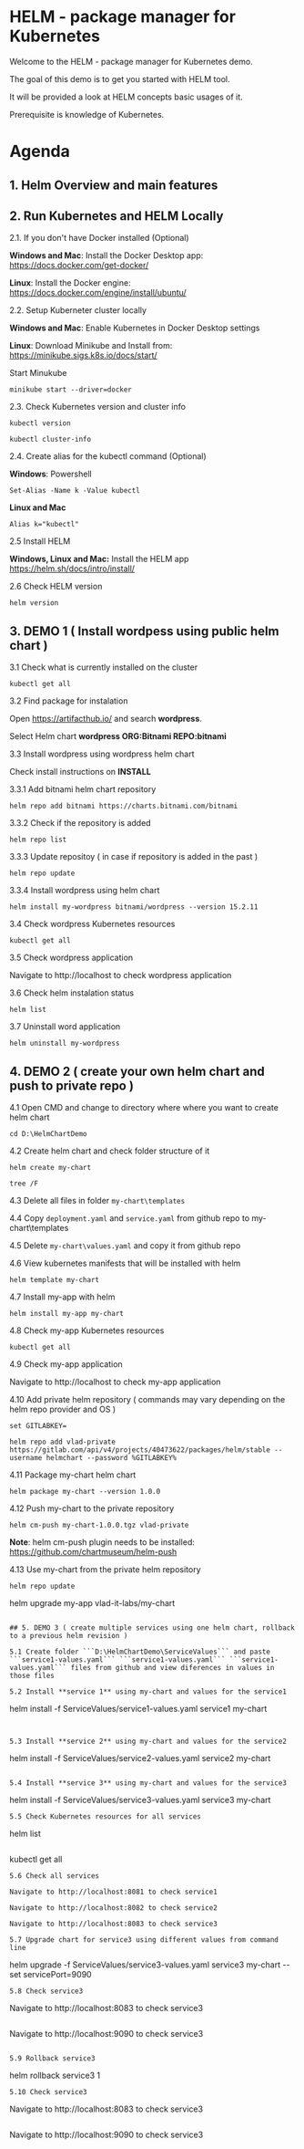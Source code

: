 # HELM - package manager for Kubernetes

Welcome to the HELM - package manager for Kubernetes demo.

 The goal of this demo is to get you started with HELM tool. 
 
 It will be provided a look at HELM concepts basic usages of it. 
 
 Prerequisite is knowledge of Kubernetes. 

# Agenda

## 1. Helm Overview and main features
## 2. Run Kubernetes and HELM Locally

2.1. If you don't have Docker installed (Optional)

**Windows and Mac**: Install the Docker Desktop app:
https://docs.docker.com/get-docker/

**Linux**: Install the Docker engine:
https://docs.docker.com/engine/install/ubuntu/

2.2. Setup Kuberneter cluster locally

**Windows and Mac**: Enable Kubernetes in Docker Desktop settings

**Linux**: Download Minikube and Install from:
https://minikube.sigs.k8s.io/docs/start/

Start Minukube
``` 
minikube start --driver=docker
```

2.3. Check Kubernetes version and cluster info

``` 
kubectl version 
```
``` 
kubectl cluster-info 
```
2.4. Create alias for the kubectl command (Optional)

**Windows**: Powershell
``` 
Set-Alias -Name k -Value kubectl 
```

**Linux and Mac**
``` 
Alias k="kubectl"
```
2.5 Install HELM

**Windows, Linux and Mac:** Install the HELM app https://helm.sh/docs/intro/install/

2.6 Check HELM version
``` 
helm version 
```




## 3. DEMO 1 ( Install wordpess using public helm chart )

3.1 Check what is currently installed on the cluster

```
kubectl get all
```

3.2 Find package for instalation

Open https://artifacthub.io/ and search **wordpress**. 

Select Helm chart  **wordpress ORG:Bitnami REPO:bitnami** 


3.3 Install wordpress using wordpress helm chart 

Check install instructions on **INSTALL**


3.3.1 Add bitnami helm chart repository
```
helm repo add bitnami https://charts.bitnami.com/bitnami
```
3.3.2 Check if the repository is added 
```
helm repo list
```
3.3.3 Update repositoy ( in case if repository is added in the past ) 
```
helm repo update
```
3.3.4 Install wordpress using helm chart
```
helm install my-wordpress bitnami/wordpress --version 15.2.11
```

3.4 Check wordpress Kubernetes resources 
```
kubectl get all
```
3.5 Check wordpress application

Navigate to http://localhost to check wordpress application

3.6 Check helm instalation status 
```
helm list
```
3.7 Uninstall word application
```
helm uninstall my-wordpress
```

## 4. DEMO 2 ( create your own helm chart and push to private repo )

4.1 Open CMD and change to directory where where you want to create helm chart 
```
cd D:\HelmChartDemo
```
4.2 Create helm chart and check folder structure of it
```
helm create my-chart
```
```
tree /F
```
4.3 Delete all files in folder ```my-chart\templates``` 

4.4 Copy ```deployment.yaml``` and ```service.yaml```  from github repo to my-chart\templates

4.5 Delete ```my-chart\values.yaml``` and copy it from github repo 

4.6 View kubernetes manifests that will be installed with helm
```
helm template my-chart
```
4.7 Install my-app with helm
```
helm install my-app my-chart 
```
4.8 Check my-app Kubernetes resources 
```
kubectl get all
```
4.9 Check my-app application

Navigate to http://localhost to check my-app application

4.10 Add private helm repository ( commands may vary depending on the helm repo provider and OS )
```
set GITLABKEY=
```
```
helm repo add vlad-private https://gitlab.com/api/v4/projects/40473622/packages/helm/stable --username helmchart --password %GITLABKEY%
```
4.11 Package my-chart helm chart 
```
helm package my-chart --version 1.0.0
```
4.12 Push my-chart to the private repository 
```
helm cm-push my-chart-1.0.0.tgz vlad-private
```
**Note**: helm cm-push plugin needs to be installed: https://github.com/chartmuseum/helm-push

4.13 Use my-chart from the private helm repository
```
helm repo update
```
helm upgrade my-app vlad-it-labs/my-chart
```

## 5. DEMO 3 ( create multiple services using one helm chart, rollback to a previous helm revision )

5.1 Create folder ```D:\HelmChartDemo\ServiceValues``` and paste ```service1-values.yaml``` ```service1-values.yaml``` ```service1-values.yaml``` files from github and view diferences in values in those files

5.2 Install **service 1** using my-chart and values for the service1
```
helm install -f ServiceValues/service1-values.yaml service1 my-chart

```


5.3 Install **service 2** using my-chart and values for the service2
```
helm install -f ServiceValues/service2-values.yaml service2 my-chart

```

5.4 Install **service 3** using my-chart and values for the service3
```
helm install -f ServiceValues/service3-values.yaml service3 my-chart

```
5.5 Check Kubernetes resources for all services 
```
helm list
```
```
kubectl get all
```
5.6 Check all services 

Navigate to http://localhost:8081 to check service1

Navigate to http://localhost:8082 to check service2

Navigate to http://localhost:8083 to check service3

5.7 Upgrade chart for service3 using different values from command line 
```
helm upgrade -f ServiceValues/service3-values.yaml service3 my-chart --set servicePort=9090

```
5.8 Check service3 
```
Navigate to http://localhost:8083 to check service3
```
```
Navigate to http://localhost:9090 to check service3
```

5.9 Rollback service3 
```
helm rollback service3 1
```
5.10 Check service3 
```
Navigate to http://localhost:8083 to check service3
```
```
Navigate to http://localhost:9090 to check service3
```
